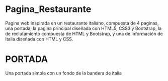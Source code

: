 # Pagina_Restaurante
Pagina web inspirada en un restaurante italiano, compuesta de 4 paginas, una portada, la pagina principal diseñada con HTML5, CSS3 y Bootstrap, la de reclutamiento compuesta de HTML y Bootstrap, y una de información de Italia diseñada con HTML y CSS.

# PORTADA
Una portada simple con un fondo de la bandera de italia
